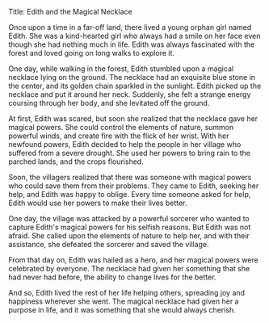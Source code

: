 Title: Edith and the Magical Necklace

Once upon a time in a far-off land, there lived a young orphan girl named Edith. She was a kind-hearted girl who always had a smile on her face even though she had nothing much in life. Edith was always fascinated with the forest and loved going on long walks to explore it.

One day, while walking in the forest, Edith stumbled upon a magical necklace lying on the ground. The necklace had an exquisite blue stone in the center, and its golden chain sparkled in the sunlight. Edith picked up the necklace and put it around her neck. Suddenly, she felt a strange energy coursing through her body, and she levitated off the ground.

At first, Edith was scared, but soon she realized that the necklace gave her magical powers. She could control the elements of nature, summon powerful winds, and create fire with the flick of her wrist. With her newfound powers, Edith decided to help the people in her village who suffered from a severe drought. She used her powers to bring rain to the parched lands, and the crops flourished.

Soon, the villagers realized that there was someone with magical powers who could save them from their problems. They came to Edith, seeking her help, and Edith was happy to oblige. Every time someone asked for help, Edith would use her powers to make their lives better.

One day, the village was attacked by a powerful sorcerer who wanted to capture Edith's magical powers for his selfish reasons. But Edith was not afraid. She called upon the elements of nature to help her, and with their assistance, she defeated the sorcerer and saved the village.

From that day on, Edith was hailed as a hero, and her magical powers were celebrated by everyone. The necklace had given her something that she had never had before, the ability to change lives for the better.

And so, Edith lived the rest of her life helping others, spreading joy and happiness wherever she went. The magical necklace had given her a purpose in life, and it was something that she would always cherish.